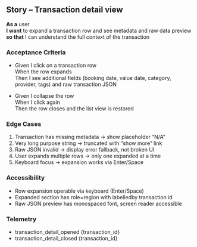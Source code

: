 ## Story – Transaction detail view
**As a** user  
**I want** to expand a transaction row and see metadata and raw data preview  
**so that** I can understand the full context of the transaction  

### Acceptance Criteria
- Given I click on a transaction row  
  When the row expands  
  Then I see additional fields (booking date, value date, category, provider, tags) and raw transaction JSON  

- Given I collapse the row  
  When I click again  
  Then the row closes and the list view is restored  

### Edge Cases
1. Transaction has missing metadata → show placeholder “N/A”  
2. Very long purpose string → truncated with “show more” link  
3. Raw JSON invalid → display error fallback, not broken UI  
4. User expands multiple rows → only one expanded at a time  
5. Keyboard focus → expansion works via Enter/Space  

### Accessibility
- Row expansion operable via keyboard (Enter/Space)  
- Expanded section has role=region with labelledby transaction id  
- Raw JSON preview has monospaced font, screen reader accessible  

### Telemetry
- transaction_detail_opened {transaction_id}  
- transaction_detail_closed {transaction_id}  